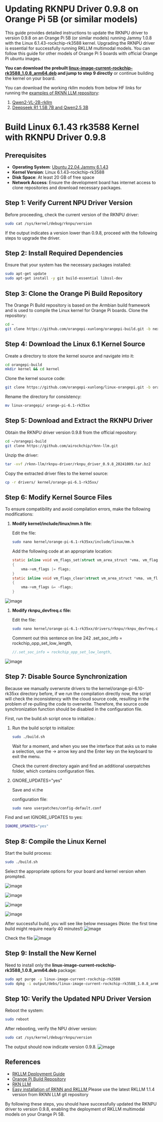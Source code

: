 # Updating RKNPU Driver 0.9.8 on Orange Pi 5B (or similar models)


This guide provides detailed instructions to update the RKNPU driver to version 0.9.8 on an Orange Pi 5B  (or similar models) running Jammy 1.0.8 with the Linux 6.1.43-rockchip-rk3588 kernel. Upgrading the RKNPU driver is essential for successfully running RKLLM multimodal models. You can follow this guide for other models of Orange Pi 5 boards with official Orange Pi ubuntu images.


**You can download the prebuilt [linux-image-current-rockchip-rk3588_1.0.8_arm64.deb](https://github.com/cse-repon/orangepi-5b-rknpu-0.9.8-update/blob/830e587c5bc9ae39f2655caad8d7e837f42d3935/linux-image-current-rockchip-rk3588_1.0.8_arm64.deb) and jump to step 9 directly** or continue building the kernel on your board.


You can download the working rkllm models from below HF links for running the [examples of RKNN LLM repository](https://github.com/airockchip/rknn-llm/tree/main/examples):
1. [Qwen2-VL-2B-rkllm](https://huggingface.co/3ib0n/Qwen2-VL-2B-rkllm)
2. [Deepseek R1 1.5B 7B and Qwen2.5 3B](https://huggingface.co/VRxiaojie)




# Build Linux 6.1.43 rk3588 Kernel with RKNPU Driver 0.9.8
## Prerequisites

- **Operating System**: [Ubuntu 22.04 Jammy 6.1.43](https://drive.google.com/drive/folders/1xhP1KeW_hL5Ka4nDuwBa8N40U8BN0AC9)
- **Kernel Version**: Linux 6.1.43-rockchip-rk3588
- **Disk Space**: At least 20 GB of free space
- **Network Access**: Ensure the development board has internet access to clone repositories and download necessary packages.


## Step 1: Verify Current NPU Driver Version

Before proceeding, check the current version of the RKNPU driver:

```bash
sudo cat /sys/kernel/debug/rknpu/version
```

If the output indicates a version lower than 0.9.8, proceed with the following steps to upgrade the driver.

## Step 2: Install Required Dependencies

Ensure that your system has the necessary packages installed:

```bash
sudo apt-get update
sudo apt-get install -y git build-essential libssl-dev
```

## Step 3: Clone the Orange Pi Build Repository

The Orange Pi Build repository is based on the Armbian build framework and is used to compile the Linux kernel for Orange Pi boards. Clone the repository:

```bash
cd ~
git clone https://github.com/orangepi-xunlong/orangepi-build.git -b next
```


## Step 4: Download the Linux 6.1 Kernel Source

Create a directory to store the kernel source and navigate into it:

```bash
cd orangepi-build
mkdir kernel && cd kernel
```

Clone the kernel source code:

```bash
git clone https://github.com/orangepi-xunlong/linux-orangepi.git -b orange-pi-6.1-rk35xx
```

Rename the directory for consistency:

```bash
mv linux-orangepi/ orange-pi-6.1-rk35xx
```

## Step 5: Download and Extract the RKNPU Driver

Obtain the RKNPU driver version 0.9.8 from the official repository:

```bash
cd ~/orangepi-build
git clone https://github.com/airockchip/rknn-llm.git
```

Unzip the driver:

```bash
tar -xvf /rknn-llm/rknpu-driver/rknpu_driver_0.9.8_20241009.tar.bz2
```

Copy the extracted driver files to the kernel source:

```bash
cp -r drivers/ kernel/orange-pi-6.1-rk35xx/
```

## Step 6: Modify Kernel Source Files

To ensure compatibility and avoid compilation errors, make the following modifications:

1. **Modify kernel/include/linux/mm.h file**:

   Edit the file:

   ```bash
   sudo nano kernel/orange-pi-6.1-rk35xx/include/linux/mm.h
   ```

   Add the following code at an appropriate location:

   ```c
   static inline void vm_flags_set(struct vm_area_struct *vma, vm_flags_t flags)
   {
       vma->vm_flags |= flags;
   }
   static inline void vm_flags_clear(struct vm_area_struct *vma, vm_flags_t flags)
   {
       vma->vm_flags &= ~flags;
   }
   ```

![image](https://github.com/user-attachments/assets/de47418d-aa0c-4494-a5fe-86162f5aa5d5)

1. **Modify rknpu\_devfreq.c file:**

   Edit the file:

   ```bash
   sudo nano kernel/orange-pi-6.1-rk35xx/drivers/rknpu/rknpu_devfreq.c
   ```

   Comment out this sentence on line 242 .set\_soc\_info = rockchip\_opp\_set\_low\_length,

   ```c
   //.set_soc_info = rockchip_opp_set_low_length,
   ```
![image](https://github.com/user-attachments/assets/26e01e59-d2b1-4f29-b997-f171b998ec8f)

## Step 7: Disable Source Synchronization

Because we manually overwrote drivers to the kernel/orange-pi-6.10-rk35xx directory before, if we run the compilation directly now, the script will check the inconsistency with the cloud source code, resulting in the problem of re-pulling the code to overwrite. Therefore, the source code synchronization function should be disabled in the configuration file.



First, run the build.sh script once to initialize.:

1. Run the build script to initialize:
   ```bash
   sudo ./build.sh
   ```
   Wait for a moment, and when you see the interface that asks us to make a selection, use the → arrow key and the Enter key on the keyboard to exit the menu.

   Check the current directory again and find an additional userpatches folder, which contains configuration files.&#x20;
2. GNORE\_UPDATES="yes"

   Save and vi.the

   &#x20;configuration file:
   ```bash
   sudo nano userpatches/config-default.conf
   ```
  Find and set IGNORE_UPDATES to yes:
   ```bash
   IGNORE_UPDATES="yes"
   ```

## Step 8: Compile the Linux Kernel

Start the build process:

```bash
sudo ./build.sh
```

Select the appropriate options for your board and kernel version when prompted.

![image](https://github.com/user-attachments/assets/c7730fc3-59ce-404b-ad18-e95c2e2812e7)

![image](https://github.com/user-attachments/assets/87a5024e-0561-41df-9f16-231dda9f56db)

![image](https://github.com/user-attachments/assets/fb142587-3888-4964-bdd3-e5a3b051e725)

![image](https://github.com/user-attachments/assets/f078d22f-886a-40b0-9bc6-8b8773c8ac00)

After successful build, you will see like below messages (Note: the first time build might require nearly 40 minutes!)
![image](https://github.com/user-attachments/assets/addcd887-8dda-4b7c-a2fb-f4ddd6c011f5)

Check the file 
![image](https://github.com/user-attachments/assets/f32ef375-33cd-4c30-8af0-e86cdefe0e13)

## Step 9: Install the New Kernel

Need to install only the **linux-image-current-rockchip-rk3588_1.0.8_arm64.deb** package:

```bash
sudo apt purge -y linux-image-current-rockchip-rk3588
sudo dpkg -i output/debs/linux-image-current-rockchip-rk3588_1.0.8_arm64.deb
```

## Step 10: Verify the Updated NPU Driver Version

Reboot the system:

```bash
sudo reboot
```

After rebooting, verify the NPU driver version:

```bash
sudo cat /sys/kernel/debug/rknpu/version
```
The output should now indicate version 0.9.8.
![image](https://github.com/user-attachments/assets/80a35e0a-8389-4800-bf2d-c27547155f0c)

## References

- [RKLLM Deployment Guide](https://wiki.vrxiaojie.top/Deepseek-R1-RK3588-OrangePi5/RKLLM部署语言大模型教程/（可选）升级RKNPU驱动.html)
- [Orange Pi Bu](https://github.com/airockchip/rknn-llm)[ild ](https://github.com/orangepi-xunlong/orangepi-build)[Repository](https://wiki.vrxiaojie.top/Deepseek-R1-RK3588-OrangePi5/RKLLM部署语言大模型教程/（可选）升级RKNPU驱动.html)
- [RKN LLM](https://github.com/airockchip/rknn-llm)
- [Easy installation of RKNN and RKLLM ](https://github.com/Pelochus/ezrknpu) Please use the latest RKLLM 1.1.4 version from RKNN LLM git repository

By following these steps, you should have successfully updated the RKNPU driver to version 0.9.8, enabling the deployment of RKLLM multimodal models on your Orange Pi 5B.

